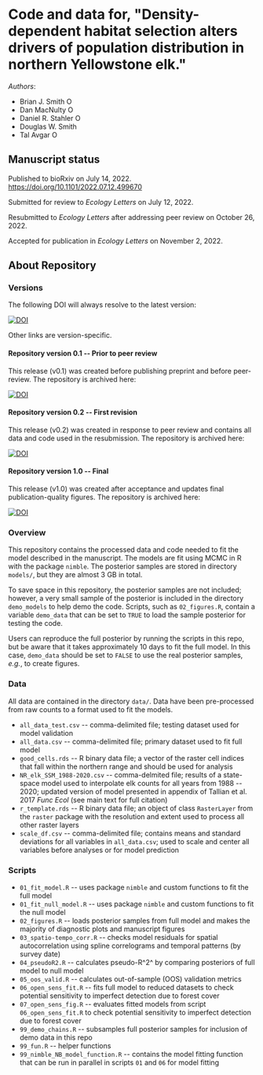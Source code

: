 # Code and data for, "Density-dependent habitat selection alters drivers of population distribution in northern Yellowstone elk."

_Authors_:  

  - Brian J. Smith <a itemprop="sameAs" content="https://orcid.org/0000-0002-0531-0492" href="https://orcid.org/0000-0002-0531-0492" target="orcid.widget" rel="me noopener noreferrer" style="vertical-align:top;"><img src="https://orcid.org/sites/default/files/images/orcid_16x16.png" alt="ORCID iD icon" style="width:1em;margin-right:.5em;"/></a>
  - Dan MacNulty <a itemprop="sameAs" content="https://orcid.org/0000-0002-9173-8910" href="https://orcid.org/0000-0002-9173-8910" target="orcid.widget" rel="me noopener noreferrer" style="vertical-align:top;"><img src="https://orcid.org/sites/default/files/images/orcid_16x16.png" alt="ORCID iD icon" style="width:1em;margin-right:.5em;"/></a>
  - Daniel R. Stahler <a itemprop="sameAs" content="https://orcid.org/0000-0002-8740-6075" href="https://orcid.org/0000-0002-8740-6075" target="orcid.widget" rel="me noopener noreferrer" style="vertical-align:top;"><img src="https://orcid.org/sites/default/files/images/orcid_16x16.png" alt="ORCID iD icon" style="width:1em;margin-right:.5em;"/></a>
  - Douglas W. Smith
  - Tal Avgar <a itemprop="sameAs" content="https://orcid.org/0000-0002-8764-6976" href="https://orcid.org/0000-0002-8764-6976" target="orcid.widget" rel="me noopener noreferrer" style="vertical-align:top;"><img src="https://orcid.org/sites/default/files/images/orcid_16x16.png" alt="ORCID iD icon" style="width:1em;margin-right:.5em;"/></a>

## Manuscript status
Published to bioRxiv on July 14, 2022.  https://doi.org/10.1101/2022.07.12.499670

Submitted for review to *Ecology Letters* on July 12, 2022.

Resubmitted to *Ecology Letters* after addressing peer review on October 26, 2022.

Accepted for publication in *Ecology Letters* on November 2, 2022.

## About Repository

### Versions 

The following DOI will always resolve to the latest version:

[![DOI](https://zenodo.org/badge/DOI/10.5281/zenodo.6687904.svg)](https://doi.org/10.5281/zenodo.6687904)

Other links are version-specific.

#### Repository version 0.1 -- Prior to peer review

This release (v0.1) was created before publishing preprint and before peer-review. The repository is archived here:

[![DOI](https://zenodo.org/badge/DOI/10.5281/zenodo.6687905.svg)](https://doi.org/10.5281/zenodo.6687905)

#### Repository version 0.2 -- First revision

This release (v0.2) was created in response to peer review and contains all data and code used in the resubmission. The repository is archived here:

[![DOI](https://zenodo.org/badge/DOI/10.5281/zenodo.7259278.svg)](https://doi.org/10.5281/zenodo.7259278)

#### Repository version 1.0 -- Final

This release (v1.0) was created after acceptance and updates final publication-quality figures. The repository is archived here:

[![DOI](https://zenodo.org/badge/DOI/10.5281/zenodo.7392211.svg)](https://doi.org/10.5281/zenodo.7392211)

### Overview

This repository contains the processed data and code needed to fit the model described in the manuscript. The models are fit using MCMC in R with the package `nimble`. The posterior samples are stored in directory `models/`, but they are almost 3 GB in total. 

To save space in this repository, the posterior samples are not included; however, a very small sample of the posterior is included in the directory `demo_models` to help demo the code. Scripts, such as `02_figures.R`, contain a variable `demo_data` that can be set to `TRUE` to load the sample posterior for testing the code.

Users can reproduce the full posterior by running the scripts in this repo, but be aware that it takes approximately 10 days to fit the full model. In this case, `demo_data` should be set to `FALSE` to use the real posterior samples, *e.g.*, to create figures.

### Data

All data are contained in the directory `data/`. Data have been pre-processed from raw counts to a format used to fit the models.

- `all_data_test.csv` -- comma-delimited file; testing dataset used for model validation
- `all_data.csv` -- comma-delimited file; primary dataset used to fit full model
- `good_cells.rds` -- R binary data file; a vector of the raster cell indices that fall within the northern range and should be used for analysis
- `NR_elk_SSM_1988-2020.csv` -- comma-delmited file; results of a state-space model used to interpolate elk counts for all years from 1988 -- 2020; updated version of model presented in appendix of Tallian et al. 2017 *Func Ecol* (see main text for full citation)
- `r_template.rds` -- R binary data file; an object of class `RasterLayer` from the `raster` package with the resolution and extent used to process all other raster layers
- `scale_df.csv` -- comma-delimited file; contains means and standard deviations for all variables in `all_data.csv`; used to scale and center all variables before analyses or for model prediction

### Scripts

- `01_fit_model.R` -- uses package `nimble` and custom functions to fit the full model
- `01_fit_null_model.R` -- uses package `nimble` and custom functions to fit the null model
- `02_figures.R` -- loads posterior samples from full model and makes the majority of diagnostic plots and manuscript figures
- `03_spatio-tempo_corr.R` -- checks model residuals for spatial autocorrelation using spline correlograms and temporal patterns (by survey date)
- `04_pseudoR2.R` -- calculates pseudo-R^2^ by comparing posteriors of full model to null model
- `05_oos_valid.R` -- calculates out-of-sample (OOS) validation metrics
- `06_open_sens_fit.R` -- fits full model to reduced datasets to check potential sensitivity to imperfect detection due to forest cover
- `07_open_sens_fig.R` -- evaluates fitted models from script `06_open_sens_fit.R` to check potential sensitivity to imperfect detection due to forest cover
- `99_demo_chains.R` -- subsamples full posterior samples for inclusion of demo data in this repo
- `99_fun.R` -- helper functions
- `99_nimble_NB_model_function.R` -- contains the model fitting function that can be run in parallel in scripts `01` and `06` for model fitting
